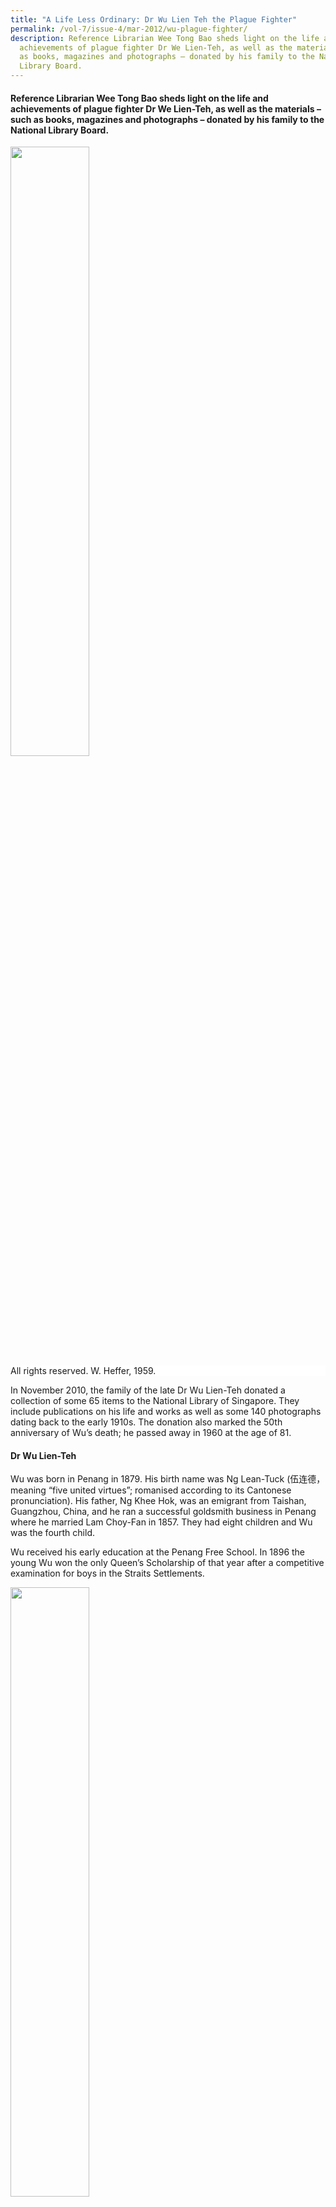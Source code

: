 ```yaml
---
title: "A Life Less Ordinary: Dr Wu Lien Teh the Plague Fighter"
permalink: /vol-7/issue-4/mar-2012/wu-plague-fighter/
description: Reference Librarian Wee Tong Bao sheds light on the life and
  achievements of plague fighter Dr We Lien-Teh, as well as the materials – such
  as books, magazines and photographs – donated by his family to the National
  Library Board.
---
```

#### Reference Librarian Wee Tong Bao sheds light on the life and achievements of plague fighter Dr We Lien-Teh, as well as the materials – such as books, magazines and photographs – donated by his family to the National Library Board.

<img style="width:50%;" src="/images/Vol%207%20issue%204/Wu%20Lien%20Teh/book%20cover_plague%20fighter3.jpg">
<div style="background-color: white;">All rights reserved. W. Heffer, 1959.</div>

In November 2010, the family of the late Dr Wu Lien-Teh donated a collection of some 65 items to the National Library of Singapore. They include publications on his life and works as well as some 140 photographs dating back to the early 1910s. The donation also marked the 50th anniversary of Wu’s death; he passed away in 1960 at the age of 81.
#### **Dr Wu Lien-Teh**


Wu was born in Penang in 1879. His birth name was Ng Lean-Tuck (伍连德，meaning “five united virtues”; romanised according to its Cantonese pronunciation). His father, Ng Khee Hok, was an emigrant from Taishan, Guangzhou, China, and he ran a successful goldsmith business in Penang where he married Lam Choy-Fan in 1857. They had eight children and Wu was the fourth child.

Wu received his early education at the Penang Free School. In 1896 the young Wu won the only Queen’s Scholarship of that year after a competitive examination for boys in the Straits Settlements.

<img style="width:50%;" src="/images/Vol%207%20issue%204/Wu%20Lien%20Teh/Wu.jpg">
<div style="background-color: white;">Photograph of young Dr Wu Lien-Teh which appears together with a write-up on him in the 1925 publication, <i>Biographies of Prominent Chinese</i> (Shanghai: Biographical Publishing Company Inc, p. 157) .</div>

The scholarship enabled Wu to be admitted to Emmanuel College, Cambridge University, for medical studies. He was the first Chinese medical student at Cambridge and the second to be admitted to Cambridge, the first being Song Ong Siang.

Wu obtained First Class Honours at Cambridge and received the gold medal for clinical medicine in 1902. He won a travelling scholarship which allowed him to pursue research work in Liverpool, Paris, parts of Germany and the Malay States. During this period, he produced scholarly papers on tetanus, beri-beri, aortic worms and malaria.

At age 24, Wu earned his medical degree and returned to the Straits Settlements in 1903. He joined the newly established Institute for Medical Research in Kuala Lumpur for one year where he conducted research on beri-beri, then a killer disease. Thereafter, he spent the next three years (1904–07) in private practice in Penang. It was also during this time that Wu became occupied with the social issues of the day and got passionately involved in social reform work through the influence of another prominent doctor, Dr Lim Boon Keng.

<img style="width:60%;" src="/images/Vol%207%20issue%204/Wu%20Lien%20Teh/wulienteh%20&amp;%20limboonkeng.jpg">
 <div style="background-color: white;">Wu with Dr Lim Boon Keng (left). Photograph taken in Amoy, 1936.</div>

Wu was particularly zealous in the campaign against opium addiction. At the age of 25 in 1904, he became the President and Physician-in-Chief of the Penang Anti-Opium Association which he had founded. Through this association, he raised funds to provide free lodging, food, medication and treatment for all addicts who needed help. Two years later in March 1906, Wu organised the first Anti-Opium Conference of the Straits Settlements and the Federated Malay States. The conference was held in Ipoh and attended by more than 2,000 representatives from various trades and professions.

It was also through Lim that Wu met his first wife, Ruth Huang Shu Chiung, the sister of Dr Lim’s wife. Ruth was the second daughter of Wong Nai-Siong, a noted Chinese scholar who played a key role in the establishment of a Foochow settlement in Sarawak. They married in 1905, making Wu and Lim brothers-in-law. Wu and Ruth had three sons: Chang-Keng, Chang-Fu and Chang-Ming. Ruth, unfortunately, fell victim to tuberculosis and passed away in 1937. Wu later married Lee Shu-Chen (Marie), with whom he raised three daughters and two sons: Yu-Lin, Yu-Chen, Chang-Sheng, and Chang-Yun and Yu-Chu.

In 1908, Wu became the Vice-Director of the Imperial Army Medical College in Tianjin, China, at the invitation of Yuan Shi-Kai (who was then the Grand Councillor of China) to train doctors for the Chinese Army. He used the romanised version of his name in Mandarin “Wu Lien-Teh” from then onwards.

On 19 December 1910, the Foreign Office (China) sent Wu to investigate a mysterious disease that was killing hundreds. A bacteriologist by training, he “naturally jumped at the opportunity, and after two days’ preparation, proceeded to Manchuria with a senior student of [his] from the Army Medical College”.[^1]

In his book *A Treatise on Pneumonic Plague*, Wu recounted how the journey took him three days and nights on the South Manchurian and Chinese Eastern Railways. When he arrived late on Christmas Eve, the temperature was varying between –25 deg C and –35 deg C, “much more severe than anything [he] had known”.[^2]

Early cases of the plague were reported in the first week of November 1910. Initially, only a few victims were identified. However, from the beginning of December, things took a sudden turn for the worse with up to 15 deaths recorded daily.

Wu, as the Commander-in-Chief of the anti-plague organisation, had effective control over doctors, police, military and civil officials. To curb the plague from spreading, he sought an Imperial edict to cremate more than 3,000 corpses that had been lying unburied on the frozen ground. In the book *Plague Fighter: The Autobiography of a Modern Chinese Physician*, it was said that “this proved to be the turning point of the epidemic”.[^3]

Wu vividly remembered that the cremation took place on 31 January 1911. In his own words, “their [plague corpses] disappearance was in the eyes of the public a greater and more glorious achievement than all our other anti-plague efforts combined. From that day, the death rate steadily declined and the last case was reported on March, 1st”.[^4]

The eradication of the 1910–11 plague had a great impact on the medical future of China. In April 1911, soon after the end of the epidemic, China held its first-ever international scientific conference in Mukden, Shenyang – the International Plague Conference – which was attended by important scientists from 11 nations. In 1912, the Manchurian Plague Prevention Service was established with Wu as the director. In 1915, the Chinese Medical Association was founded, and four years later, in 1919, the Central Epidemic Bureau was established in Peking.

Besides quashing the 1910–11 plague, Wu also contributed to the control of the cholera epidemic in Harbin which broke out in 1919 and a second pneumonic plague that occurred in North Manchuria and East Siberia in 1920–21.


<img style="width:80%;" src="/images/Vol%207%20issue%204/Wu%20Lien%20Teh/second%20pneumonic%20plague1.jpg">
 <div style="background-color: white;">A second pneumonic plague struck North Manchuria and East Siberia, 1920–21. Wu was appointed Supreme Chief of anti-plague operations by the Governor-General of Manchuria. Photograph shows Wu (extreme right, without headgear) with some of his staff in Harbin, 1921.</div>

Wu’s illustrious medical career in China spanned almost three decades. During this period, he represented the Chinese government at various international conferences, both within and outside China. He also contributed much to the modernisation of China’s medical services, improvements in medical education and development of quarantine control. In 1937, when Japan invaded China, Wu returned to Malaya and remained there until he passed away on 21 January 1960.

#### **The Wu Lien-Teh Collection**

Although Wu spent 23 years in Malaya since his return from China, his contributions to the development of health sciences in China were not forgotten. He received publications and articles reporting on his deeds over the years and his family continued to get these materials after he passed away. In 2010, the family decided to donate some of these materials, including Wu’s own works, to the National Library, Singapore.[^5]

<img style="width:80%;" src="/images/Vol%207%20issue%204/Wu%20Lien%20Teh/Presentation2.jpg">
 <div style="background-color: white;">Wu’s personal seal: “伍连德印“.</div>

In all, about 65 publications were donated by Wu’s family. They include books, souvenir magazines, periodicals and photographs. One of the earliest publications in this donation is *Biographies of Prominent Chinese*.[^6] This book, measuring 24 x 37 cm, contains 200 pages and was compiled as a result of a “growing demand for a more intimate understanding of those Chinese who contributed to the development and progress of the Chinese Republic”.[^7] This book was mentioned by the *Straits Times* on 15 October 2011, with the reporter writing that to-date, only two known copies exist.[^8] The page that introduces Wu was reproduced in a biography by his daughter, Dr Wu Yu-Lin’s *Memories of Dr Wu Lien-Teh: Plague Fighter*.[^9]

There are more recent works among the donated items that honour Wu: a 1996 issue of London’s *British Medical Journal* that ran an announcement about the new book, *Dr Wu Lien-Teh: The Plague Fighter*,[^10] and the 2006 souvenir magazine of Harbin Medical University that acknowledged his contributions.[^11] In 2007, preparations began for a television series in Harbin to mark the 130th anniversary of his birth.[^12]

In this donation, there are also a small number of works by Wu himself. His writings often entailed years of thorough research and are still hailed as significant works in their respective fields today. Two works worth highlighting are *League of Nations, Health Organisation: A Treatise on Pneumonic Plague*[^13] and *History of Chinese Medicine* 《中国医史》co-authored with Wong K.C.[^14] The first title is a firsthand account of Wu’s battle against the 1910–11 Manchuria plague. In the preface, he called the book “a labour of love”.[^15] The book contains in-depth research of the history, epidemiology, pathology, clinical features, infectivity, immunity and other aspects of the pneumonic plague. It took him 17 years to prepare this publication and it was duly endorsed by the United Nations.

The second title was a mammoth effort in recording the history of Chinese medicine from its early beginnings – 2690 to 1122 BCE – till the introduction of western medicine. Wu started conceptualising this book 15 years before it was published in 1932. This epic account took two dedicated writers – Wu and Wong K.C. – to complete. The title filled a gap at the time, and just four years after it was published, a second edition was released in 1936.

Among the donated items, one can also find Wu’s autobiographym *Plague Fighter: The Autobiography of a Modern Chinese Physician*,[^16] and the Chinese edition containing selective sections published in 1960.[^17]

Besides Wu, his first wife Ruth was also well educated and had published three books in the 1920s and 1930s. During her years accompanying her husband in China, Ruth decided to write on four renowned beauties in China’s history: Yang Kuei Fei (Yang Gui Fei), Hsi Shih (Xi Shi), Chao Chun (Zhao Jun) and Tiao Chan (Diao Chan). However, Ruth only managed to publish books on the first three beauties before she passed away in 1937. With this donation, the National Library of Singapore received a copy of *Chao Chun: Beauty in Exile*,[^18] which completes the set of early publications by Ruth. Before this, the Library only had two of the first imprints: the 1924 edition of *Yang Kuei-Fei: The Most Famous Beauty of China*[^19] and *Hsi Shih: Beauty of Beauties: A Romance of Ancient China About 495–472 BC*.[^20]

<span style="background-colour: #fdf5e6; padding: 20px; margin: 20px; background:#fdf5e6; display:block; font-size:1rem; line-height:1.5rem;"><b>Library Holdings</b><br><br>
The donated items in this collection are assigned the location code “RCLOS” (closed-access materials). Readers who are interested in these publications can access them at Level 11 of the Lee Kong Chian Reference Library, Singapore. These items can be consulted upon request at the Information Counter.</span>


<br>
<div style="background-color: white;">
<br>
<img src="/images/Vol%207%20issue%204/Wu%20Lien%20Teh/author_Tong%20Bao.jpg" style="width: 100px; height: 100px;">
<center><b>Wee Tong Bao</b><br>Reference Librarian<br>NL Heritage, National Library Board</center></div>


#### **NOTES**

[^1]: Wu, L.T. (1926). [_A treatise on pneumonic plague_](https://eservice.nlb.gov.sg/item_holding.aspx?bid=13769079). Geneva: League of Nations Health Organisation, p. v. (Call no.: RCLOS 616.9232 WU)

[^2]: [Wu](https://eservice.nlb.gov.sg/item_holding.aspx?bid=13769079), 1926, p. v.

[^3]: Wu, L.T. (1995). [_Memories of Dr Wu Lien-Teh: Plague fighter_](https://eservice.nlb.gov.sg/item_holding.aspx?bid=7496908). Singapore: World Scientific Pub., p. 28. (Call no.: RSING 610.92 WU)

[^4]: [Wu](https://eservice.nlb.gov.sg/item_holding.aspx?bid=13769079), 1926, p. vii.

[^5]: Leong, W.K. (2010). [Life and works of a legendary plague fighter](http://eresources.nlb.gov.sg/newspapers/Digitised/Article/straitstimes20101121-1.2.37.3). _The Straits Times_, p. 31. Retrieved from NewspaperSG.

[^6]: Burt, A.R., Powell, J.B., &amp; Crow, C. (Eds.). (1925). [_中华今代名人传_ _= Biographies of prominent Chinese_](https://eservice.nlb.gov.sg/item_holding.aspx?bid=13849997). Shanghai: Biographical Publishing Company Inc. (Call no.: RCLOS 951.080922 BIO)

[^7]: [Burt, Powell &amp; Crow](https://eservice.nlb.gov.sg/item_holding.aspx?bid=13849997), 1925, publisher’s note, n.p.

[^8]: Teng, A. (2011, October 15). [Long-lost tomb helped her to uncover heritage](http://eresources.nlb.gov.sg/newspapers/Digitised/Article/straitstimes20111015-2.2.110.2.2.1). _The Straits Times_, p. 8. &nbsp;Retrieved from NewspaperSG.

[^9]: [Wu](https://eservice.nlb.gov.sg/item_holding.aspx?bid=7496908), 1995, p. 157.

[^10]: [_British Medical Journal_](https://eservice.nlb.gov.sg/item_holding.aspx?bid=10368550) (International edition). No. 7035, Vol. 315, April 1996. London: British Medical Association, p. 916.

[^11]: 马宏坤等编. (2006). 《哈尔滨医科学校80周年纪念特刊， 2006年》, trans. Harbin Medical University 80th Anniversary souvenir magazine, 2006.

[^12]: 德道传媒. (2009?). 哈尔滨人民纪念伍连德 : 暨电视剧《伍连德》项目文献集粹”, trans. “Wu Lian De” TV series – dedicated to Dr Wu Lien-Teh on the 130th anniversary of his birthday.

[^13]: [Wu](https://eservice.nlb.gov.sg/item_holding.aspx?bid=13769079), 1926.  
  
[^14]: Wong, K.C., &amp; Wu, L.T. (1936). [_History of Chinese Medicine_](https://eservice.nlb.gov.sg/item_holding.aspx?bid=3420968) 《中国医史》. Shanghai: National Quarantine Service. 2nd edition. (Call no.: RCLOS 610.951 WAN)

[^15]: [Wu](https://eservice.nlb.gov.sg/item_holding.aspx?bid=13769079), 1926, p. vii.

[^16]: Wu, L.T. (1959). [_Plague fighter: The autobiography of a modern Chinese physician_](https://eservice.nlb.gov.sg/item_holding.aspx?bid=3403761). Cambridge: W. Heffer &amp; Sons. (Call no.: RCLOS 926.1 WU)

[^17]: 伍连德. (1960). 《伍连德自传》. Singapore: Singapore South Seas Society.

[^18]: Huang, S.C.R. (1934). [_Chao Chun: Beauty in exile_](https://eservice.nlb.gov.sg/item_holding.aspx?bid=13048944). Shanghai: Kelly &amp; Walsh Limited. (Call no.: RCLOS 828.995103 SHU)

[^19]: Huang, S.C.R. (1924). [_Yang Kuei-Fei: The most famous beauty of China_](https://eservice.nlb.gov.sg/item_holding.aspx?bid=12968932). Shanghai: Kelly &amp; Walsh Limited. (Call no.: RCLOS 920.72 SHU)

[^20]: Huang, S.C.R. (1931). [_Hsi Shih: Beauty of beauties: A romance of ancient China about 495–472 B.C_](https://eservice.nlb.gov.sg/item_holding.aspx?bid=12428129). Shanghai: Kelly &amp; Walsh Limited. (Call no.: RCLOS 920.72 SHU)
